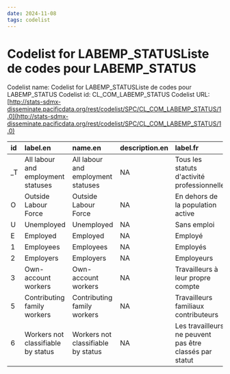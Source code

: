 ```yaml
---
date: 2024-11-08
tags: codelist
---
```


# Codelist for LABEMP_STATUSListe de codes pour LABEMP_STATUS

Codelist name: Codelist for LABEMP_STATUSListe de codes pour LABEMP_STATUS
Codelist id: CL_COM_LABEMP_STATUS
Codelist URL: [http://stats-sdmx-disseminate.pacificdata.org/rest/codelist/SPC/CL_COM_LABEMP_STATUS/1.0](http://stats-sdmx-disseminate.pacificdata.org/rest/codelist/SPC/CL_COM_LABEMP_STATUS/1.0)

|id |label.en                           |name.en                            |description.en |label.fr                                                |name.fr                                                 |description.fr |
|:--|:----------------------------------|:----------------------------------|:--------------|:-------------------------------------------------------|:-------------------------------------------------------|:--------------|
|_T |All labour and employment statuses |All labour and employment statuses |NA             |Tous les statuts d'activité professionnelle             |Tous les statuts d'activité professionnelle             |NA             |
|O  |Outside Labour Force               |Outside Labour Force               |NA             |En dehors de la population active                       |En dehors de la population active                       |NA             |
|U  |Unemployed                         |Unemployed                         |NA             |Sans emploi                                             |Sans emploi                                             |NA             |
|E  |Employed                           |Employed                           |NA             |Employé                                                 |Employé                                                 |NA             |
|1  |Employees                          |Employees                          |NA             |Employés                                                |Employés                                                |NA             |
|2  |Employers                          |Employers                          |NA             |Employeurs                                              |Employeurs                                              |NA             |
|3  |Own-account workers                |Own-account workers                |NA             |Travailleurs à leur propre compte                       |Travailleurs à leur propre compte                       |NA             |
|5  |Contributing family workers        |Contributing family workers        |NA             |Travailleurs familiaux contributeurs                    |Travailleurs familiaux contributeurs                    |NA             |
|6  |Workers not classifiable by status |Workers not classifiable by status |NA             |Les travailleurs ne peuvent pas être classés par statut |Les travailleurs ne peuvent pas être classés par statut |NA             |
